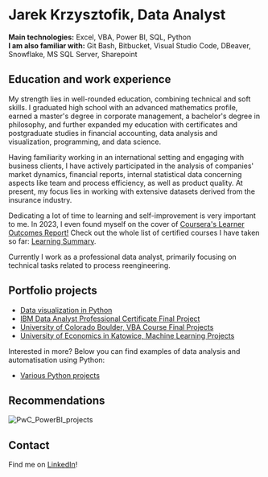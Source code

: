 # Jarek Krzysztofik, Data Analyst

**Main technologies:** Excel, VBA, Power BI, SQL, Python
<br>**I am also familiar with:** Git Bash, Bitbucket, Visual Studio Code, DBeaver, Snowflake, MS SQL Server, Sharepoint

## Education and work experience
My strength lies in well-rounded education, combining technical and soft skills. I graduated high school with an advanced mathematics profile, earned a master's degree in corporate management, a bachelor's degree in philosophy, and further expanded my education with certificates and postgraduate studies in financial accounting, data analysis and visualization, programming, and data science.

Having familiarity working in an international setting and engaging with business clients, I have actively participated in the analysis of companies' market dynamics, financial reports, internal statistical data concerning aspects like team and process efficiency, as well as product quality. At present, my focus lies in working with extensive datasets derived from the insurance industry.

Dedicating a lot of time to learning and self-improvement is very important to me. In 2023, I even found myself on the cover of [Coursera's Learner Outcomes Report!](https://about.coursera.org/press/wp-content/uploads/2023/05/Learner-Outcomes-Report-2023.pdf) Check out the whole list of certified courses I have taken so far: [Learning Summary](https://1drv.ms/x/s!Asu92SuE406khwgNgWzx-YnCGNT_?e=PKDuW7).

Currently I work as a professional data analyst, primarily focusing on technical tasks related to process reengineering.

## Portfolio projects

- [Data visualization in Python](https://github.com/jarsonX/data_vis_in_Python)
- [IBM Data Analyst Professional Certificate Final Project](https://github.com/jarsonX/ibm_da_cert_final_project)
- [University of Colorado Boulder, VBA Course Final Projects](https://github.com/jarsonX/vba_uoc)
- [University of Economics in Katowice, Machine Learning Projects](https://github.com/jarsonX/ml_university_project)

Interested in more? Below you can find examples of data analysis and automatisation using Python:
- [Various Python projects](https://github.com/jarsonX/Data_Analysis)

## Recommendations

![PwC_PowerBI_projects](https://1drv.ms/i/s!Asu92SuE406khZ93JTw1JKcTcCrhjw?e=jVaJf1)

## Contact
Find me on [LinkedIn](https://www.linkedin.com/in/jarek-krzysztofik-data-analyst)!